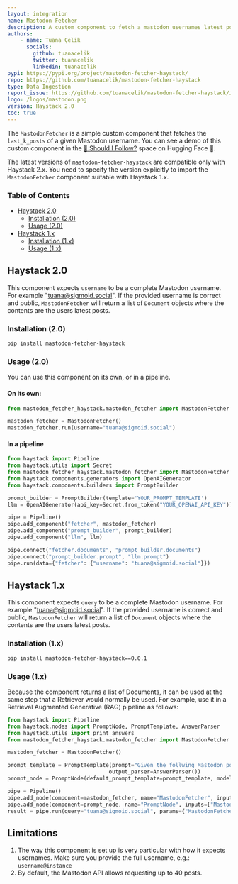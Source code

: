 ```yaml
---
layout: integration
name: Mastodon Fetcher
description: A custom component to fetch a mastodon usernames latest posts
authors:
    - name: Tuana Çelik
      socials:
        github: tuanacelik
        twitter: tuanacelik
        linkedin: tuanacelik
pypi: https://pypi.org/project/mastodon-fetcher-haystack/
repo: https://github.com/tuanacelik/mastodon-fetcher-haystack
type: Data Ingestion
report_issue: https://github.com/tuanacelik/mastodon-fetcher-haystack/issues
logo: /logos/mastodon.png
version: Haystack 2.0
toc: true
---
```

The `MastodonFetcher` is a simple custom component that fetches the `last_k_posts` of a given Mastodon username.
You can see a demo of this custom component in the [🦄 Should I Follow?](https://huggingface.co/spaces/deepset/should-i-follow) space on Hugging Face 🤗.

The latest versions of `mastodon-fetcher-haystack` are compatible only with Haystack 2.x. You need to specify the version explicitly to import the `MastodonFetcher` component suitable with Haystack 1.x.

### **Table of Contents**

- [Haystack 2.0](#haystack-20)
  - [Installation (2.0)](#installation-20)
  - [Usage (2.0)](#usage-20)
- [Haystack 1.x](#haystack-1x)
  - [Installation (1.x)](#installation-1x)
  - [Usage (1.x)](#usage-1x)

## Haystack 2.0
This component expects `username` to be a complete Mastodon username. For example "tuana@sigmoid.social". If the provided username is correct and public, `MastodonFetcher` will return a list of `Document` objects where the contents are the users latest posts.

### Installation (2.0)
```bash
pip install mastodon-fetcher-haystack
```

### Usage (2.0)
You can use this component on its own, or in a pipeline.

#### On its own:
```python
from mastodon_fetcher_haystack.mastodon_fetcher import MastodonFetcher

mastodon_fetcher = MastodonFetcher()
mastodon_fetcher.run(username="tuana@sigmoid.social")
```
#### In a pipeline

```python
from haystack import Pipeline
from haystack.utils import Secret
from mastodon_fetcher_haystack.mastodon_fetcher import MastodonFetcher
from haystack.components.generators import OpenAIGenerator
from haystack.components.builders import PromptBuilder

prompt_builder = PromptBuilder(template='YOUR_PROMPT_TEMPLATE')
llm = OpenAIGenerator(api_key=Secret.from_token("YOUR_OPENAI_API_KEY"))

pipe = Pipeline()
pipe.add_component("fetcher", mastodon_fetcher)
pipe.add_component("prompt_builder", prompt_builder)
pipe.add_component("llm", llm)

pipe.connect("fetcher.documents", "prompt_builder.documents")
pipe.connect("prompt_builder.prompt", "llm.prompt")
pipe.run(data={"fetcher": {"username": "tuana@sigmoid.social"}})
```

## Haystack 1.x  

This component expects `query` to be a complete Mastodon username. For example "tuana@sigmoid.social". If the provided username is correct and public, `MastodonFetcher` will return a list of `Document` objects where the contents are the users latest posts.

### Installation (1.x)

```bash
pip install mastodon-fetcher-haystack==0.0.1
```

### Usage (1.x)

Because the component returns a list of Documents, it can be used at the same step that a Retriever would normally be used. For example, use it in a Retrieval Augmented Generative (RAG) pipeline as follows:

```python
from haystack import Pipeline
from haystack.nodes import PromptNode, PromptTemplate, AnswerParser
from haystack.utils import print_answers
from mastodon_fetcher_haystack.mastodon_fetcher import MastodonFetcher

mastodon_fetcher = MastodonFetcher()

prompt_template = PromptTemplate(prompt="Given the follwing Mastodon posts stream, create a short summary of the topics the account posts about. Mastodon posts stream: {join(documents)};\n Answer:", 
                                output_parser=AnswerParser())
prompt_node = PromptNode(default_prompt_template=prompt_template, model_name_or_path="gpt-3.5-turbo-instruct", api_key=YOUR_OPENAI_API_KEY)

pipe = Pipeline()
pipe.add_node(component=mastodon_fetcher, name="MastodonFetcher", inputs=["Query"])
pipe.add_node(component=prompt_node, name="PromptNode", inputs=["MastodonFetcher"])
result = pipe.run(query="tuana@sigmoid.social", params={"MastodonFetcher": {"last_k_posts": 3}})
```

## Limitations
1. The way this component is set up is very particular with how it expects usernames. Make sure you provide the full username, e.g.: `username@instance`
2. By default, the Mastodon API allows requesting up to 40 posts.
